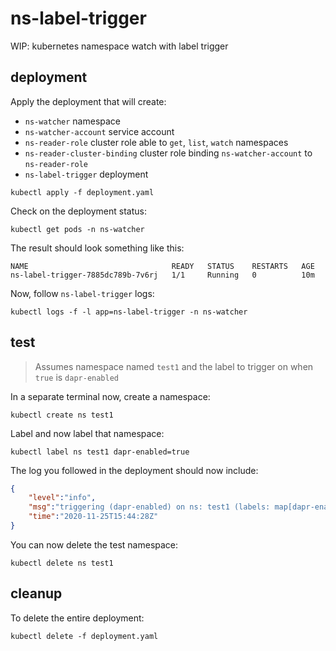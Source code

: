 # ns-label-trigger

WIP: kubernetes namespace watch with label trigger

## deployment 

Apply the deployment that will create:

* `ns-watcher` namespace 
* `ns-watcher-account` service account 
* `ns-reader-role` cluster role able to `get`, `list`, `watch` namespaces
* `ns-reader-cluster-binding` cluster role binding `ns-watcher-account` to `ns-reader-role` 
* `ns-label-trigger` deployment 

```shell
kubectl apply -f deployment.yaml
```

Check on the deployment status:

```shell
kubectl get pods -n ns-watcher
```

The result should look something like this: 

```shell
NAME                                READY   STATUS    RESTARTS   AGE
ns-label-trigger-7885dc789b-7v6rj   1/1     Running   0          10m
```

Now, follow `ns-label-trigger` logs: 

```shell
kubectl logs -f -l app=ns-label-trigger -n ns-watcher
```

## test

> Assumes namespace named `test1` and the label to trigger on when `true` is `dapr-enabled`

In a separate terminal now, create a namespace:

```shell
kubectl create ns test1
```

Label and now label that namespace:

```shell
kubectl label ns test1 dapr-enabled=true
```

The log you followed in the deployment should now include:

```json
{
    "level":"info",
    "msg":"triggering (dapr-enabled) on ns: test1 (labels: map[dapr-enabled:true])\n",
    "time":"2020-11-25T15:44:28Z"
}
```

You can now delete the test namespace:

```shell
kubectl delete ns test1
```


## cleanup 

To delete the entire deployment:

```shell
kubectl delete -f deployment.yaml
```

